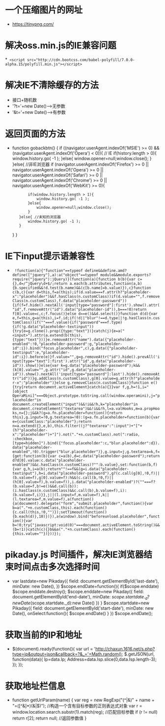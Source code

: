 # 一个压缩图片的网址
   *  https://tinypng.com/

# 解决oss.min.js的IE兼容问题
   *` <script src="http://cdn.bootcss.com/babel-polyfill/7.0.0-alpha.15/polyfill.min.js"></script>`

# 解决IE不清除缓存的方法
   * 接口+随机数
   * '?t='+new Date()-->无参数
   * '&t='+new Date()-->有参数

# 返回页面的方法
  *  function gobackbtn() {
	    if ((navigator.userAgent.indexOf('MSIE') >= 0) && (navigator.userAgent.indexOf('Opera') < 0)){ // IE
	        if(history.length > 0){
	            window.history.go( -1 );
	        }else{
	            window.opener=null;window.close();
	        }
	    }else{ //非IE浏览器
	        if (navigator.userAgent.indexOf('Firefox') >= 0 ||
	            navigator.userAgent.indexOf('Opera') >= 0 ||
	            navigator.userAgent.indexOf('Safari') >= 0 ||
	            navigator.userAgent.indexOf('Chrome') >= 0 ||
	            navigator.userAgent.indexOf('WebKit') >= 0){
	
	            if(window.history.length > 1){
	                window.history.go( -1 );
	            }else{
	                window.opener=null;window.close();
	            }
	        }else{ //未知的浏览器
	            window.history.go( -1 );
	        }
	    }
	}
# IE下input提示语兼容性
  * ` !function(a){"function"==typeof define&&define.amd?define(["jquery"],a):a("object"==typeof module&&module.exports?require("jquery"):jQuery)}(function(a){function b(b){var c={},d=/^jQuery\d+$/;return a.each(b.attributes,function(a,b){b.specified&&!d.test(b.name)&&(c[b.name]=b.value)}),c}function c(b,c){var d=this,f=a(this);if(d.value===f.attr(h?"placeholder-x":"placeholder")&&f.hasClass(n.customClass))if(d.value="",f.removeClass(n.customClass),f.data("placeholder-password")){if(f=f.hide().nextAll('input[type="password"]:first').show().attr("id",f.removeAttr("id").data("placeholder-id")),b===!0)return f[0].value=c,c;f.focus()}else d==e()&&d.select()}function d(d){var e,f=this,g=a(this),i=f.id;if(!d||"blur"!==d.type||!g.hasClass(n.customClass))if(""===f.value){if("password"===f.type){if(!g.data("placeholder-textinput")){try{e=g.clone().prop({type:"text"})}catch(j){e=a("<input>").attr(a.extend(b(this),{type:"text"}))}e.removeAttr("name").data({"placeholder-enabled":!0,"placeholder-password":g,"placeholder-id":i}).bind("focus.placeholder",c),g.data({"placeholder-textinput":e,"placeholder-id":i}).before(e)}f.value="",g=g.removeAttr("id").hide().prevAll('input[type="text"]:first').attr("id",g.data("placeholder-id")).show()}else{var k=g.data("placeholder-password");k&&(k[0].value="",g.attr("id",g.data("placeholder-id")).show().nextAll('input[type="password"]:last').hide().removeAttr("id"))}g.addClass(n.customClass),g[0].value=g.attr(h?"placeholder-x":"placeholder")}else g.removeClass(n.customClass)}function e(){try{return document.activeElement}catch(a){}}var f,g,h=!1,i="[object OperaMini]"===Object.prototype.toString.call(window.operamini),j="placeholder"in document.createElement("input")&&!i&&!h,k="placeholder"in document.createElement("textarea")&&!i&&!h,l=a.valHooks,m=a.propHooks,n={};j&&k?(g=a.fn.placeholder=function(){return this},g.input=!0,g.textarea=!0):(g=a.fn.placeholder=function(b){var e={customClass:"placeholder"};return n=a.extend({},e,b),this.filter((j?"textarea":":input")+"["+(h?"placeholder-x":"placeholder")+"]").not("."+n.customClass).not(":radio, :checkbox, [type=hidden]").bind({"focus.placeholder":c,"blur.placeholder":d}).data("placeholder-enabled",!0).trigger("blur.placeholder")},g.input=j,g.textarea=k,f={get:function(b){var c=a(b),d=c.data("placeholder-password");return d?d[0].value:c.data("placeholder-enabled")&&c.hasClass(n.customClass)?"":b.value},set:function(b,f){var g,h,i=a(b);return""!==f&&(g=i.data("placeholder-textinput"),h=i.data("placeholder-password"),g?(c.call(g[0],!0,f)||(b.value=f),g[0].value=f):h&&(c.call(b,!0,f)||(h[0].value=f),b.value=f)),i.data("placeholder-enabled")?(""===f?(b.value=f,b!=e()&&d.call(b)):(i.hasClass(n.customClass)&&c.call(b),b.value=f),i):(b.value=f,i)}},j||(l.input=f,m.value=f),k||(l.textarea=f,m.value=f),a(function(){a(document).delegate("form","submit.placeholder",function(){var b=a("."+n.customClass,this).each(function(){c.call(this,!0,"")});setTimeout(function(){b.each(d)},10)})}),a(window).bind("beforeunload.placeholder",function(){var b=!0;try{"javascript:void(0)"===document.activeElement.toString()&&(b=!1)}catch(c){}b&&a("."+n.customClass).each(function(){this.value=""})}))});`

# pikaday.js 时间插件，解决IE浏览器结束时间点击多次选择时间
  *  var lastdate=new Pikaday({
        field: document.getElementById('last-date'),
        minDate: new Date(),
    })
    $scope.endDate=function(){
        if($scope.enddate) $scope.enddate.destroy();
        $scope.enddate=new Pikaday({
            field: document.getElementById('end-date'),
            minDate: $scope.startdate._d?new Date($scope.startdate._d):new Date()
        })
    }
    $scope.startdate=new Pikaday({
        field: document.getElementById('start-date'),
        minDate: new Date(),
        onSelect:function(){
            $scope.endDate()
        }
    })
    $scope.endDate();
# 获取当前的IP和地址
 *   $(document).ready(function(){
        var url = 'http://chaxun.1616.net/s.php?type=ip&output=json&callback=?&_='+Math.random();
        $.getJSON(url, function(data){
            Ip=data.Ip;
            Address=data.Isp.slice(0,data.Isp.length-3);
        });
    });
# 获取地址栏信息
* function getUrlParam(name) {
        var reg = new RegExp("(^|&)" + name + "=([^&]*)(&|$)"); //构造一个含有目标参数的正则表达式对象
        var r = window.location.search.substr(1).match(reg);  //匹配目标参数
        if (r != null) return r[2];
        return null; //返回参数值
    }
